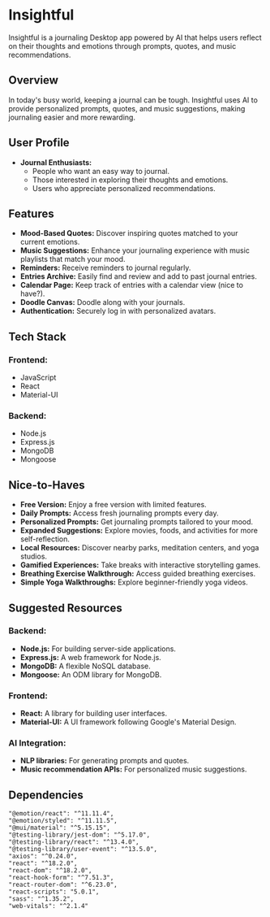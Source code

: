 # Insightful

Insightful is a journaling Desktop app powered by AI that helps users reflect on their thoughts and emotions through prompts, quotes, and music recommendations.

## Overview

In today's busy world, keeping a journal can be tough. Insightful uses AI to provide personalized prompts, quotes, and music suggestions, making journaling easier and more rewarding.

## User Profile

- **Journal Enthusiasts:**
  - People who want an easy way to journal.
  - Those interested in exploring their thoughts and emotions.
  - Users who appreciate personalized recommendations.

## Features

- **Mood-Based Quotes:** Discover inspiring quotes matched to your current emotions.
- **Music Suggestions:** Enhance your journaling experience with music playlists that match your mood.
- **Reminders:** Receive reminders to journal regularly.
- **Entries Archive:** Easily find and review and add to past journal entries.
- **Calendar Page:** Keep track of entries with a calendar view (nice to have?).
- **Doodle Canvas:** Doodle along with your journals.
- **Authentication:** Securely log in with personalized avatars.

## Tech Stack

### Frontend:
- JavaScript
- React
- Material-UI

### Backend:
- Node.js
- Express.js
- MongoDB
- Mongoose

## Nice-to-Haves

- **Free Version:** Enjoy a free version with limited features.
- **Daily Prompts:** Access fresh journaling prompts every day.
- **Personalized Prompts:** Get journaling prompts tailored to your mood.
- **Expanded Suggestions:** Explore movies, foods, and activities for more self-reflection.
- **Local Resources:** Discover nearby parks, meditation centers, and yoga studios.
- **Gamified Experiences:** Take breaks with interactive storytelling games.
- **Breathing Exercise Walkthrough:** Access guided breathing exercises.
- **Simple Yoga Walkthroughs:** Explore beginner-friendly yoga videos.

## Suggested Resources

### Backend:
- **Node.js:** For building server-side applications.
- **Express.js:** A web framework for Node.js.
- **MongoDB:** A flexible NoSQL database.
- **Mongoose:** An ODM library for MongoDB.

### Frontend:
- **React:** A library for building user interfaces.
- **Material-UI:** A UI framework following Google's Material Design.

### AI Integration:
- **NLP libraries:** For generating prompts and quotes.
- **Music recommendation APIs:** For personalized music suggestions.

## Dependencies
    "@emotion/react": "^11.11.4",
    "@emotion/styled": "^11.11.5",
    "@mui/material": "^5.15.15",
    "@testing-library/jest-dom": "^5.17.0",
    "@testing-library/react": "^13.4.0",
    "@testing-library/user-event": "^13.5.0",
    "axios": "^0.24.0",
    "react": "^18.2.0",
    "react-dom": "^18.2.0",
    "react-hook-form": "^7.51.3",
    "react-router-dom": "^6.23.0",
    "react-scripts": "5.0.1",
    "sass": "^1.35.2",
    "web-vitals": "^2.1.4"
